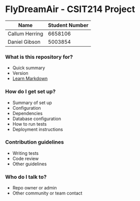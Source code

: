 # FlyDreamAir - CSIT214 Project

| Name           | Student Number |
| -------------- | -------------- |
| Callum Herring | 6658106        |
| Daniel Gibson  | 5003854        |

### What is this repository for?

- Quick summary
- Version
- [Learn Markdown](https://bitbucket.org/tutorials/markdowndemo)

### How do I get set up?

- Summary of set up
- Configuration
- Dependencies
- Database configuration
- How to run tests
- Deployment instructions

### Contribution guidelines

- Writing tests
- Code review
- Other guidelines

### Who do I talk to?

- Repo owner or admin
- Other community or team contact
